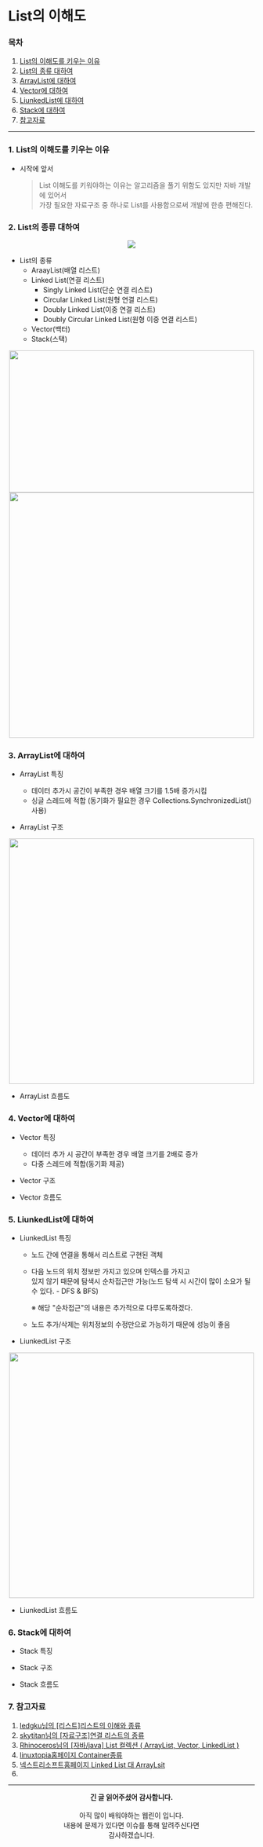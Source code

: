 # List의 이해도
### 목차
1. [List의 이해도를 키우는 이유](https://github.com/hongcoding94/Daily-Coding-Test-java/blob/main/%EC%95%8C%EA%B3%A0%EB%A6%AC%EC%A6%98%20%ED%9A%8C%EA%B3%A0%EB%A1%9D/002.%20List%EC%9D%98%20%EC%9D%B4%ED%95%B4%EB%8F%84.md#1-list%EC%9D%98-%EC%9D%B4%ED%95%B4%EB%8F%84%EB%A5%BC-%ED%82%A4%EC%9A%B0%EB%8A%94-%EC%9D%B4%EC%9C%A0)
2. [List의 종류 대하여](https://github.com/hongcoding94/Daily-Coding-Test-java/blob/main/%EC%95%8C%EA%B3%A0%EB%A6%AC%EC%A6%98%20%ED%9A%8C%EA%B3%A0%EB%A1%9D/002.%20List%EC%9D%98%20%EC%9D%B4%ED%95%B4%EB%8F%84.md#2-list%EC%9D%98-%EC%A2%85%EB%A5%98-%EB%8C%80%ED%95%98%EC%97%AC)
3. [ArrayList에 대하여](https://github.com/hongcoding94/Daily-Coding-Test-java/blob/main/%EC%95%8C%EA%B3%A0%EB%A6%AC%EC%A6%98%20%ED%9A%8C%EA%B3%A0%EB%A1%9D/002.%20List%EC%9D%98%20%EC%9D%B4%ED%95%B4%EB%8F%84.md#3-arraylist%EC%97%90-%EB%8C%80%ED%95%98%EC%97%AC)
4. [Vector에 대하여](https://github.com/hongcoding94/Daily-Coding-Test-java/blob/main/%EC%95%8C%EA%B3%A0%EB%A6%AC%EC%A6%98%20%ED%9A%8C%EA%B3%A0%EB%A1%9D/002.%20List%EC%9D%98%20%EC%9D%B4%ED%95%B4%EB%8F%84.md#4-vector%EC%97%90-%EB%8C%80%ED%95%98%EC%97%AC)
5. [LiunkedList에 대하여](https://github.com/hongcoding94/Daily-Coding-Test-java/blob/main/%EC%95%8C%EA%B3%A0%EB%A6%AC%EC%A6%98%20%ED%9A%8C%EA%B3%A0%EB%A1%9D/002.%20List%EC%9D%98%20%EC%9D%B4%ED%95%B4%EB%8F%84.md#5-liunkedlist%EC%97%90-%EB%8C%80%ED%95%98%EC%97%AC)
6. [Stack에 대하여](https://github.com/hongcoding94/Daily-Coding-Test-java/blob/main/%EC%95%8C%EA%B3%A0%EB%A6%AC%EC%A6%98%20%ED%9A%8C%EA%B3%A0%EB%A1%9D/002.%20List%EC%9D%98%20%EC%9D%B4%ED%95%B4%EB%8F%84.md#6-stack%EC%97%90-%EB%8C%80%ED%95%98%EC%97%AC)
7. [참고자료](https://github.com/hongcoding94/Daily-Coding-Test-java/blob/main/%EC%95%8C%EA%B3%A0%EB%A6%AC%EC%A6%98%20%ED%9A%8C%EA%B3%A0%EB%A1%9D/002.%20List%EC%9D%98%20%EC%9D%B4%ED%95%B4%EB%8F%84.md#7-%EC%B0%B8%EA%B3%A0%EC%9E%90%EB%A3%8C)

---
### 1. List의 이해도를 키우는 이유
- 시작에 앞서
  > List 이해도를 키워야하는 이유는 알고리즘을 풀기 위함도 있지만 자바 개발에 있어서 <br/>
  > 가장 필요한 자료구조 중 하나로 List를 사용함으로써 개발에 한층 편해진다.

### 2. List의 종류 대하여

<div align="center">

  <img src="https://user-images.githubusercontent.com/66407386/183295572-af4f3180-3ce7-46d7-88da-46d0bb86317e.png" />
</div>

- List의 종류
  - AraayList(배열 리스트)
  - Linked List(연결 리스트)
    - Singly Linked List(단순 연결 리스트)
    - Circular Linked List(원형 연결 리스트)
    - Doubly Linked List(이중 연결 리스트)
    - Doubly Circular Linked List(원형 이중 연결 리스트)
  - Vector(백터)
  - Stack(스택)
<div align="center">
  <img src="https://user-images.githubusercontent.com/66407386/183294168-471003d7-259e-45cc-b14d-f68bc6e7abd0.png" width="500" height="289" />
  <img src="https://user-images.githubusercontent.com/66407386/183293340-d92d1c9b-17a6-4330-8e86-97fca1f988f4.png" width="500" />
</div>

### 3. ArrayList에 대하여

- ArrayList 특징
  - 데이터 추가시 공간이 부족한 경우 배열 크기를 1.5배 증가시킴
  - 싱글 스레드에 적합 (동기화가 필요한 경우 Collections.SynchronizedList() 사용)

- ArrayList 구조
<div align="center">
  <img src="https://user-images.githubusercontent.com/66407386/183296025-71a17982-dac8-48fa-bd89-5c5d7b79a636.png" width="500" />
</div>

- ArrayList 흐름도

### 4. Vector에 대하여

- Vector 특징
  - 데이터 추가 시 공간이 부족한 경우 배열 크기를 2배로 증가
  - 다중 스레드에 적합(동기화 제공)

- Vector 구조

- Vector 흐름도

### 5. LiunkedList에 대하여

- LiunkedList 특징
  - 노드 간에 연결을 통해서 리스트로 구현된 객체
  - 다음 노드의 위치 정보만 가지고 있으며 인덱스를 가지고 <br/>있지 않기 때문에 탐색시 순차접근만 가능(노드 탐색 시 시간이 많이 소요가 될 수 있다. - DFS & BFS)
    
    ※ 해당 "순차접근"의 내용은 추가적으로 다루도록하겠다. 
  
  - 노드 추가/삭제는 위치정보의 수정만으로 가능하기 때문에 성능이 좋음

- LiunkedList 구조
<div align="center">
   <img src="https://user-images.githubusercontent.com/66407386/183296049-fe675ad2-0efc-4359-944f-92856ea15712.png" width="500" />
</div>

- LiunkedList 흐름도

### 6. Stack에 대하여

- Stack 특징

- Stack 구조

- Stack 흐름도

### 7. 참고자료
1. [ledgku님의 [리스트]리스트의 이해와 종류](https://ledgku.tistory.com/42)
2. [skytitan님의 [자료구조]연결 리스트의 종류](https://skytitan.tistory.com/45)
3. [Rhinoceros님의 [자바/java] List 컬렉션 ( ArrayList, Vector, LinkedList )](https://focus-dev.tistory.com/32)
4. [linuxtopia홈페이지 Container종류](https://www.linuxtopia.org/online_books/programming_books/thinking_in_java/TIJ313_018.htm)
5. [넥스트리소프트홈페이지 Linked List 대 ArrayLsit](www.java-forums.org)
6. 

---
<div align="center">
  <b>긴 글 읽어주셨어 감사합니다.</b><br/><br/>
  아직 많이 배워야하는 웹린이 입니다.<br/>
  내용에 문제가 있다면 이슈를 통해 알려주신다면 <br>
  감사하겠습니다.
</div>
